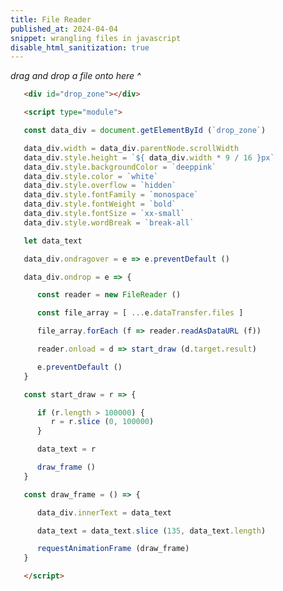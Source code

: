```yaml
---
title: File Reader
published_at: 2024-04-04
snippet: wrangling files in javascript
disable_html_sanitization: true
---
```



<div id="drop_zone"></div>

<script type="module">

   const data_div = document.getElementById (`drop_zone`)

   data_div.width = data_div.parentNode.scrollWidth
   data_div.style.height = `${ data_div.width * 9 / 16 }px`
   data_div.style.backgroundColor = `deeppink`
   data_div.style.color = `white`
   data_div.style.overflow = `hidden`
   data_div.style.fontFamily = `monospace`
   data_div.style.fontWeight = `bold`
   data_div.style.fontSize = `xx-small`
   data_div.style.wordBreak = `break-all`

   let data_text

   data_div.ondragover = e => e.preventDefault ()

   data_div.ondrop = e => {

      const reader = new FileReader ()

      const file_array = [ ...e.dataTransfer.files ]

      file_array.forEach (f => reader.readAsDataURL (f))

      reader.onload = d => start_draw (d.target.result) //.target.result)

      e.preventDefault ()
   }

   const start_draw = r => {
      if (r.length > 100000) {
         r = r.slice (0, 100000)
      }
      data_text = r
      draw_frame ()
   }

   const draw_frame = () => {

      data_div.innerText = data_text

      data_text = data_text.slice (135, data_text.length)

      requestAnimationFrame (draw_frame)
   }


</script>

<em>drag and drop a file onto here ^</em>

```html
   <div id="drop_zone"></div>

   <script type="module">

   const data_div = document.getElementById (`drop_zone`)

   data_div.width = data_div.parentNode.scrollWidth
   data_div.style.height = `${ data_div.width * 9 / 16 }px`
   data_div.style.backgroundColor = `deeppink`
   data_div.style.color = `white`
   data_div.style.overflow = `hidden`
   data_div.style.fontFamily = `monospace`
   data_div.style.fontWeight = `bold`
   data_div.style.fontSize = `xx-small`
   data_div.style.wordBreak = `break-all`

   let data_text

   data_div.ondragover = e => e.preventDefault ()

   data_div.ondrop = e => {

      const reader = new FileReader ()

      const file_array = [ ...e.dataTransfer.files ]

      file_array.forEach (f => reader.readAsDataURL (f))

      reader.onload = d => start_draw (d.target.result)

      e.preventDefault ()
   }

   const start_draw = r => {

      if (r.length > 100000) {
         r = r.slice (0, 100000)
      }

      data_text = r

      draw_frame ()
   }

   const draw_frame = () => {

      data_div.innerText = data_text

      data_text = data_text.slice (135, data_text.length)

      requestAnimationFrame (draw_frame)
   }

   </script>
```